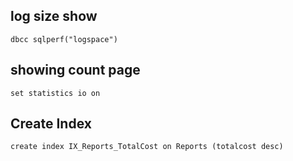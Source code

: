 ## log size show
```
dbcc sqlperf("logspace")
```
## showing count page 
```
set statistics io on
```
## Create Index 
```
create index IX_Reports_TotalCost on Reports (totalcost desc)
```
